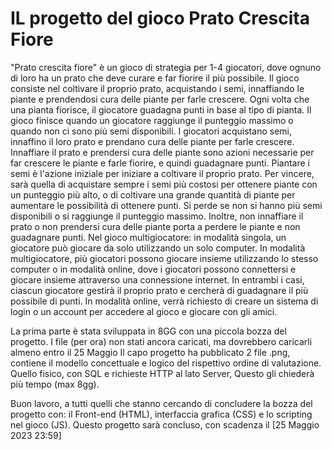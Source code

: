 # IL progetto del gioco Prato Crescita Fiore
"Prato crescita fiore" è un gioco di strategia per 1-4 giocatori, dove ognuno di loro ha un prato che deve curare e far fiorire il più possibile. Il gioco consiste nel coltivare il proprio prato, acquistando i semi, innaffiando le piante e prendendosi cura delle piante per farle crescere. Ogni volta che una pianta fiorisce, il giocatore guadagna punti in base al tipo di pianta. Il gioco finisce quando un giocatore raggiunge il punteggio massimo o quando non ci sono più semi disponibili.
I giocatori acquistano semi, innaffino il loro prato e prendano cura delle piante per farle crescere. Innaffiare il prato e prendersi cura delle piante sono azioni necessarie per far crescere le piante e farle fiorire, e quindi guadagnare punti. Piantare i semi è l'azione iniziale per iniziare a coltivare il proprio prato.
Per vincere, sarà quella di acquistare sempre i semi più costosi per ottenere piante con un punteggio più alto, o di coltivare una grande quantità di piante per aumentare le possibilità di ottenere punti.
Si perde se non si hanno più semi disponibili o si raggiunge il punteggio massimo.
Inoltre, non innaffiare il prato o non prendersi cura delle piante porta a perdere le piante e non guadagnare punti.
Nel gioco multigiocatore: in modalità singola, un giocatore può giocare da solo utilizzando un solo computer. In modalità multigiocatore, più giocatori possono giocare insieme utilizzando lo stesso computer o in modalità online, dove i giocatori possono connettersi e giocare insieme attraverso una connessione internet. In entrambi i casi, ciascun giocatore gestirà il proprio prato e cercherà di guadagnare il più possibile di punti.
In modalità online, verrà richiesto di creare un sistema di login o un account per accedere al gioco e giocare con gli amici.

La prima parte è stata sviluppata in 8GG con una piccola bozza del progetto. 
I file (per ora) non stati ancora caricati, ma dovrebbero caricarli almeno entro il 25 Maggio
Il capo progetto ha pubblicato 2 file .png, contiene il modello concettuale e logico del rispettivo ordine di valutazione. 
Quello fisico, con SQL e richieste HTTP al lato Server, Questo gli chiederà più tempo (max 8gg).

Buon lavoro, a tutti quelli che stanno cercando di concludere la bozza del progetto con: il Front-end (HTML), interfaccia grafica (CSS) e lo scripting nel gioco (JS).
Questo progetto sarà concluso, con scadenza il [25 Maggio 2023 23:59]
